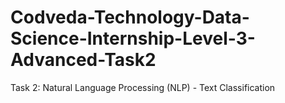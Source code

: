 # Codveda-Technology-Data-Science-Internship-Level-3-Advanced-Task2
Task 2: Natural Language  Processing (NLP) - Text  Classification
